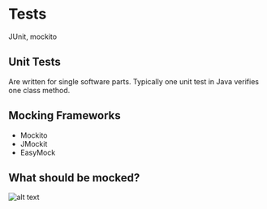 # Tests
JUnit, mockito

## Unit Tests
Are written for single software parts. Typically one unit test in Java verifies one class method.

## Mocking Frameworks
- Mockito
- JMockit
- EasyMock

## What should be mocked?

![alt text](https://github.com/DeltaRig/Tests/blob/main/class+diagram.png.jpg?raw=true)


